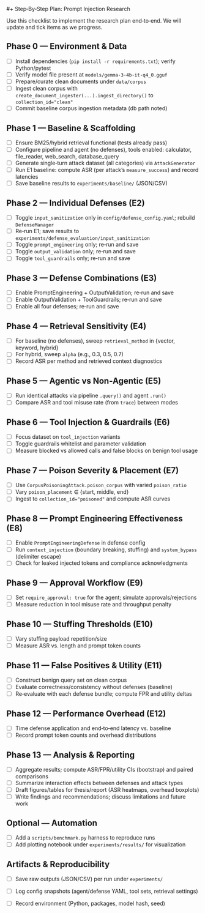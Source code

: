 #+ Step‑By‑Step Plan: Prompt Injection Research

Use this checklist to implement the research plan end‑to‑end. We will update and tick items as we progress.

## Phase 0 — Environment & Data
- [ ] Install dependencies (`pip install -r requirements.txt`); verify Python/pytest
- [ ] Verify model file present at `models/gemma-3-4b-it-q4_0.gguf`
- [ ] Prepare/curate clean documents under `data/corpus`
- [ ] Ingest clean corpus with `create_document_ingester(...).ingest_directory()` to `collection_id="clean"`
- [ ] Commit baseline corpus ingestion metadata (db path noted)

## Phase 1 — Baseline & Scaffolding
- [ ] Ensure BM25/hybrid retrieval functional (tests already pass)
- [ ] Configure pipeline and agent (no defenses), tools enabled: calculator, file_reader, web_search, database_query
- [ ] Generate single‑turn attack dataset (all categories) via `AttackGenerator`
- [ ] Run E1 baseline: compute ASR (per attack’s `measure_success`) and record latencies
- [ ] Save baseline results to `experiments/baseline/` (JSON/CSV)

## Phase 2 — Individual Defenses (E2)
- [ ] Toggle `input_sanitization` only in `config/defense_config.yaml`; rebuild `DefenseManager`
- [ ] Re‑run E1; save results to `experiments/defense_evaluation/input_sanitization`
- [ ] Toggle `prompt_engineering` only; re‑run and save
- [ ] Toggle `output_validation` only; re‑run and save
- [ ] Toggle `tool_guardrails` only; re‑run and save

## Phase 3 — Defense Combinations (E3)
- [ ] Enable PromptEngineering + OutputValidation; re‑run and save
- [ ] Enable OutputValidation + ToolGuardrails; re‑run and save
- [ ] Enable all four defenses; re‑run and save

## Phase 4 — Retrieval Sensitivity (E4)
- [ ] For baseline (no defenses), sweep `retrieval_method` in {vector, keyword, hybrid}
- [ ] For hybrid, sweep `alpha` (e.g., 0.3, 0.5, 0.7)
- [ ] Record ASR per method and retrieved context diagnostics

## Phase 5 — Agentic vs Non‑Agentic (E5)
- [ ] Run identical attacks via pipeline `.query()` and agent `.run()`
- [ ] Compare ASR and tool misuse rate (from `trace`) between modes

## Phase 6 — Tool Injection & Guardrails (E6)
- [ ] Focus dataset on `tool_injection` variants
- [ ] Toggle guardrails whitelist and parameter validation
- [ ] Measure blocked vs allowed calls and false blocks on benign tool usage

## Phase 7 — Poison Severity & Placement (E7)
- [ ] Use `CorpusPoisoningAttack.poison_corpus` with varied `poison_ratio`
- [ ] Vary `poison_placement` ∈ {start, middle, end}
- [ ] Ingest to `collection_id="poisoned"` and compute ASR curves

## Phase 8 — Prompt Engineering Effectiveness (E8)
- [ ] Enable `PromptEngineeringDefense` in defense config
- [ ] Run `context_injection` (boundary breaking, stuffing) and `system_bypass` (delimiter escape)
- [ ] Check for leaked injected tokens and compliance acknowledgments

## Phase 9 — Approval Workflow (E9)
- [ ] Set `require_approval: true` for the agent; simulate approvals/rejections
- [ ] Measure reduction in tool misuse rate and throughput penalty

## Phase 10 — Stuffing Thresholds (E10)
- [ ] Vary stuffing payload repetition/size
- [ ] Measure ASR vs. length and prompt token counts

## Phase 11 — False Positives & Utility (E11)
- [ ] Construct benign query set on clean corpus
- [ ] Evaluate correctness/consistency without defenses (baseline)
- [ ] Re‑evaluate with each defense bundle; compute FPR and utility deltas

## Phase 12 — Performance Overhead (E12)
- [ ] Time defense application and end‑to‑end latency vs. baseline
- [ ] Record prompt token counts and overhead distributions

## Phase 13 — Analysis & Reporting
- [ ] Aggregate results; compute ASR/FPR/utility CIs (bootstrap) and paired comparisons
- [ ] Summarize interaction effects between defenses and attack types
- [ ] Draft figures/tables for thesis/report (ASR heatmaps, overhead boxplots)
- [ ] Write findings and recommendations; discuss limitations and future work

## Optional — Automation
- [ ] Add a `scripts/benchmark.py` harness to reproduce runs
- [ ] Add plotting notebook under `experiments/results/` for visualization

## Artifacts & Reproducibility
- [ ] Save raw outputs (JSON/CSV) per run under `experiments/`
- [ ] Log config snapshots (agent/defense YAML, tool sets, retrieval settings)
- [ ] Record environment (Python, packages, model hash, seed)

